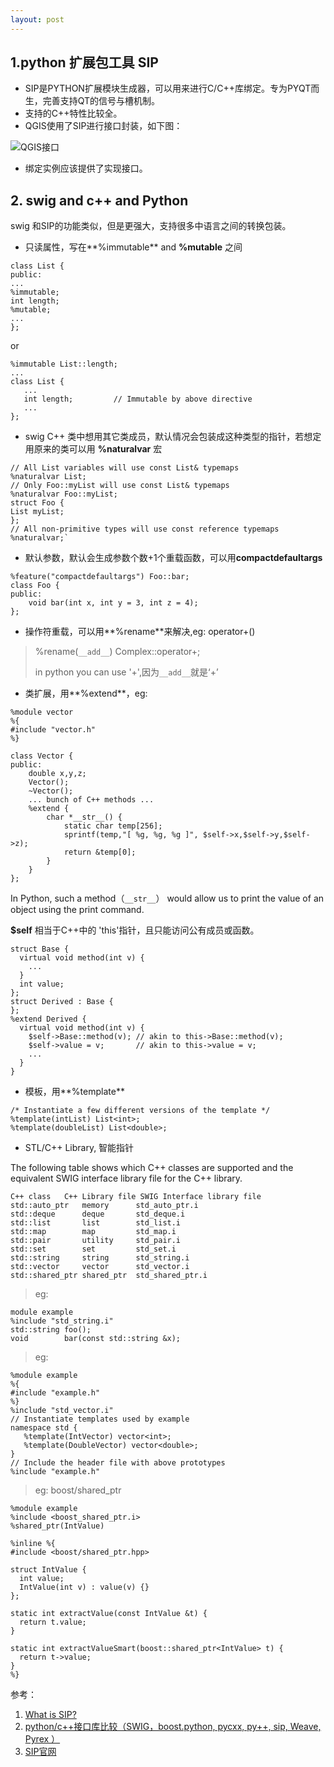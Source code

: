```yaml
---
layout: post
---
```


## 1.python 扩展包工具 SIP

+ SIP是PYTHON扩展模块生成器，可以用来进行C/C++库绑定。专为PYQT而生，完善支持QT的信号与槽机制。
+ 支持的C++特性比较全。
+ QGIS使用了SIP进行接口封装，如下图：

![QGIS接口]({{site.baseurl}}/assets/2018-03-21/qgis-python.png)

+ 绑定实例应该提供了实现接口。


## 2. swig and c++ and Python

swig 和SIP的功能类似，但是更强大，支持很多中语言之间的转换包装。

+ 只读属性，写在**%immutable** and **%mutable** 之间
>
	class List {
	public:
	...
	%immutable;
	int length;
	%mutable;
	...
	};

or
>
	%immutable List::length;
	...
	class List {
	   ...
	   int length;         // Immutable by above directive
	   ...
	};

+ swig C++ 类中想用其它类成员，默认情况会包装成这种类型的指针，若想定用原来的类可以用 **%naturalvar** 宏
>
	// All List variables will use const List& typemaps
	%naturalvar List;
	// Only Foo::myList will use const List& typemaps
	%naturalvar Foo::myList;
	struct Foo {
  	List myList;
	};
	// All non-primitive types will use const reference typemaps
	%naturalvar;`

+ 默认参数，默认会生成参数个数+1个重载函数，可以用**compactdefaultargs**
>
	%feature("compactdefaultargs") Foo::bar;
	class Foo {
	public:
	    void bar(int x, int y = 3, int z = 4);
	};

+ 操作符重载，可以用**%rename**来解决,eg: operator+()
>%rename(`__add__`) Complex::operator+;
>
>in python you can use '+',因为`__add__`就是‘+’


+ 类扩展，用**%extend**，eg:
> 
	%module vector
	%{
	#include "vector.h"
	%}
> 	
	class Vector {
	public:
		double x,y,z;
		Vector();
		~Vector();
		... bunch of C++ methods ...
		%extend {
			char *__str__() {
				static char temp[256];
				sprintf(temp,"[ %g, %g, %g ]", $self->x,$self->y,$self->z);
				return &temp[0];
			}
		}
	};
 In Python, such a method（`__str__`） would allow us to print the value of an object using the print command. 
> 
 **$self** 相当于C++中的 'this'指针，且只能访问公有成员或函数。
>	
	struct Base {
	  virtual void method(int v) {
	    ...
	  }
	  int value;
	};
	struct Derived : Base {
	};
	%extend Derived {
	  virtual void method(int v) {
	    $self->Base::method(v); // akin to this->Base::method(v);
	    $self->value = v;       // akin to this->value = v;
	    ...
	  }
	}

+ 模板，用**%template**
> 
	/* Instantiate a few different versions of the template */
	%template(intList) List<int>;
	%template(doubleList) List<double>;

+ STL/C++ Library, 智能指针
> 
The following table shows which C++ classes are supported and the equivalent SWIG interface library file for the C++ library. 

	C++ class 	C++ Library file SWIG Interface library file 
	std::auto_ptr 	memory 		std_auto_ptr.i 
	std::deque 		deque 		std_deque.i 
	std::list 		list 		std_list.i 
	std::map 		map 		std_map.i 
	std::pair 		utility 	std_pair.i 
	std::set 		set 		std_set.i 
	std::string 	string 		std_string.i 
	std::vector 	vector 		std_vector.i 
	std::shared_ptr shared_ptr 	std_shared_ptr.i 


> eg:
> 
	module example
	%include "std_string.i"
	std::string foo();
	void        bar(const std::string &x);

> eg:
> 
	%module example
	%{
	#include "example.h"
	%}	
	%include "std_vector.i"
	// Instantiate templates used by example
	namespace std {
	   %template(IntVector) vector<int>;
	   %template(DoubleVector) vector<double>;
	}	
	// Include the header file with above prototypes
	%include "example.h"

> eg: boost/shared_ptr
> 
	%module example
	%include <boost_shared_ptr.i>
	%shared_ptr(IntValue)
>	
	%inline %{
	#include <boost/shared_ptr.hpp>
>	
	struct IntValue {
	  int value;
	  IntValue(int v) : value(v) {}
	};
>	
	static int extractValue(const IntValue &t) {
	  return t.value;
	}
>	
	static int extractValueSmart(boost::shared_ptr<IntValue> t) {
	  return t->value;
	}
	%}

参考：

1. [What is SIP?](https://pypi.python.org/pypi/SIP)
2. [ python/c++接口库比较（SWIG，boost.python, pycxx, py++, sip, Weave, Pyrex ）]( https://blog.csdn.net/LaineGates/article/details/19565823)
3. [SIP官网](https://www.riverbankcomputing.com/software/sip/intro)



